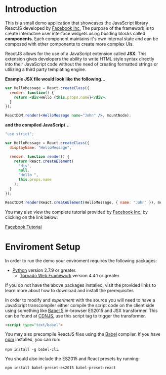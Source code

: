 Introduction
=============
This is a small demo application that showcases the JavaScript library ReactJS developed by [Facebook Inc.](https://www.facebook.com/)  The purpose of the framework is to create interactive user interface widgets using building blocks called **components**.  Each component maintains it's own internal state and can be composed with other components to create more complex UIs.

ReactJS allows for the use of a JavaScript extension called **JSX**.  This extension gives developers the ability to write HTML style syntax directly into their JavaScript code without the need of creating formatted strings or utilizing a third party templating engine.  

**Example JSX file would look like the following...**

```jsx
var HelloMessage = React.createClass({
  render: function() {
    return <div>Hello {this.props.name}</div>;
  }
});

ReactDOM.render(<HelloMessage name="John" />, mountNode);
```

**and the compiled JavaScript...**

```javascript
"use strict";

var HelloMessage = React.createClass({
  displayName: "HelloMessage",

  render: function render() {
    return React.createElement(
      "div",
      null,
      "Hello ",
      this.props.name
    );
  }
});

ReactDOM.render(React.createElement(HelloMessage, { name: "John" }), mountNode);
```

You may also view the complete tutorial provided by [Facebook Inc.](https://www.facebook.com/) by clicking on the link below:

[Facebook Tutorial](https://facebook.github.io/react/docs/tutorial.html)

Enviroment Setup
================
In order to run the demo your enviroment requires the following packages:

* [Python](https://www.python.org/) version 2.7.9 or greater.
  * [Tornado Web Framework](http://www.tornadoweb.org/en/stable/) version 4.4.1 or greater

If you do not have the above packages installed, visit the provided links to learn more about how to download and install the prerequisites

In order to modify and *experiment* with the source you will need to have a JavaScript transcompiler either compile the script code on the client side using something like [Babel 5](https://babeljs.io/) in-browser ES2015 and JSX transformer.  This can be found at [CDNJS](https://cdnjs.com/libraries/babel-core/5.8.34), use this script tag to trigger the transformer.
```html 
<script type="text/babel">
```

You may also precompile ReactJS files using the [Babel](https://babeljs.io/) compiler.  If you have [npm](https://www.npmjs.com/) installed, you can run:

`npm install -g babel-cli`.

You should also include the ES2015 and React presets by running:

`npm install babel-preset-es2015 babel-preset-react`